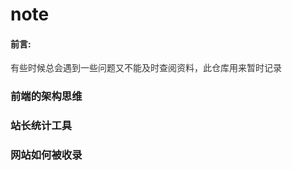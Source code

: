 # note

<h4>前言:</h4>
<p style="color:#333;">有些时候总会遇到一些问题又不能及时查阅资料，此仓库用来暂时记录</>
<h3>前端的架构思维</h3>
<h3>站长统计工具</h3>
<h3>网站如何被收录</h3>
